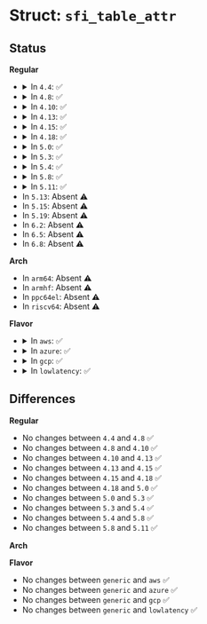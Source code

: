 # Struct: <code>sfi_table_attr</code>

## Status
<b>Regular</b>
<ul>
<li>
<details>
<summary>In <code>4.4</code>: ✅</summary>

```c
struct sfi_table_attr {
    struct bin_attribute attr;
    char name[8];
};
```
</details>
</li>
<li>
<details>
<summary>In <code>4.8</code>: ✅</summary>

```c
struct sfi_table_attr {
    struct bin_attribute attr;
    char name[8];
};
```
</details>
</li>
<li>
<details>
<summary>In <code>4.10</code>: ✅</summary>

```c
struct sfi_table_attr {
    struct bin_attribute attr;
    char name[8];
};
```
</details>
</li>
<li>
<details>
<summary>In <code>4.13</code>: ✅</summary>

```c
struct sfi_table_attr {
    struct bin_attribute attr;
    char name[8];
};
```
</details>
</li>
<li>
<details>
<summary>In <code>4.15</code>: ✅</summary>

```c
struct sfi_table_attr {
    struct bin_attribute attr;
    char name[8];
};
```
</details>
</li>
<li>
<details>
<summary>In <code>4.18</code>: ✅</summary>

```c
struct sfi_table_attr {
    struct bin_attribute attr;
    char name[8];
};
```
</details>
</li>
<li>
<details>
<summary>In <code>5.0</code>: ✅</summary>

```c
struct sfi_table_attr {
    struct bin_attribute attr;
    char name[8];
};
```
</details>
</li>
<li>
<details>
<summary>In <code>5.3</code>: ✅</summary>

```c
struct sfi_table_attr {
    struct bin_attribute attr;
    char name[8];
};
```
</details>
</li>
<li>
<details>
<summary>In <code>5.4</code>: ✅</summary>

```c
struct sfi_table_attr {
    struct bin_attribute attr;
    char name[8];
};
```
</details>
</li>
<li>
<details>
<summary>In <code>5.8</code>: ✅</summary>

```c
struct sfi_table_attr {
    struct bin_attribute attr;
    char name[8];
};
```
</details>
</li>
<li>
<details>
<summary>In <code>5.11</code>: ✅</summary>

```c
struct sfi_table_attr {
    struct bin_attribute attr;
    char name[8];
};
```
</details>
</li>
<li>
In <code>5.13</code>: Absent ⚠️
</li>
<li>
In <code>5.15</code>: Absent ⚠️
</li>
<li>
In <code>5.19</code>: Absent ⚠️
</li>
<li>
In <code>6.2</code>: Absent ⚠️
</li>
<li>
In <code>6.5</code>: Absent ⚠️
</li>
<li>
In <code>6.8</code>: Absent ⚠️
</li>
</ul>
<b>Arch</b>
<ul>
<li>
In <code>arm64</code>: Absent ⚠️
</li>
<li>
In <code>armhf</code>: Absent ⚠️
</li>
<li>
In <code>ppc64el</code>: Absent ⚠️
</li>
<li>
In <code>riscv64</code>: Absent ⚠️
</li>
</ul>
<b>Flavor</b>
<ul>
<li>
<details>
<summary>In <code>aws</code>: ✅</summary>

```c
struct sfi_table_attr {
    struct bin_attribute attr;
    char name[8];
};
```
</details>
</li>
<li>
<details>
<summary>In <code>azure</code>: ✅</summary>

```c
struct sfi_table_attr {
    struct bin_attribute attr;
    char name[8];
};
```
</details>
</li>
<li>
<details>
<summary>In <code>gcp</code>: ✅</summary>

```c
struct sfi_table_attr {
    struct bin_attribute attr;
    char name[8];
};
```
</details>
</li>
<li>
<details>
<summary>In <code>lowlatency</code>: ✅</summary>

```c
struct sfi_table_attr {
    struct bin_attribute attr;
    char name[8];
};
```
</details>
</li>
</ul>

## Differences
<b>Regular</b>
<ul>
<li>
No changes between <code>4.4</code> and <code>4.8</code> ✅
</li>
<li>
No changes between <code>4.8</code> and <code>4.10</code> ✅
</li>
<li>
No changes between <code>4.10</code> and <code>4.13</code> ✅
</li>
<li>
No changes between <code>4.13</code> and <code>4.15</code> ✅
</li>
<li>
No changes between <code>4.15</code> and <code>4.18</code> ✅
</li>
<li>
No changes between <code>4.18</code> and <code>5.0</code> ✅
</li>
<li>
No changes between <code>5.0</code> and <code>5.3</code> ✅
</li>
<li>
No changes between <code>5.3</code> and <code>5.4</code> ✅
</li>
<li>
No changes between <code>5.4</code> and <code>5.8</code> ✅
</li>
<li>
No changes between <code>5.8</code> and <code>5.11</code> ✅
</li>
</ul>
<b>Arch</b>
<ul>
</ul>
<b>Flavor</b>
<ul>
<li>
No changes between <code>generic</code> and <code>aws</code> ✅
</li>
<li>
No changes between <code>generic</code> and <code>azure</code> ✅
</li>
<li>
No changes between <code>generic</code> and <code>gcp</code> ✅
</li>
<li>
No changes between <code>generic</code> and <code>lowlatency</code> ✅
</li>
</ul>
